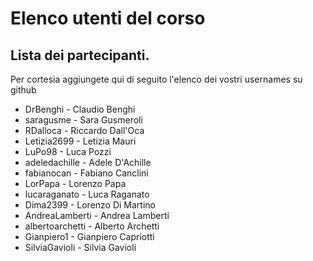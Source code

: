 # Elenco utenti del corso

## Lista dei partecipanti.

Per cortesia aggiungete qui di seguito l'elenco dei vostri usernames su github

- DrBenghi - Claudio Benghi
- saragusme - Sara Gusmeroli
- RDalloca - Riccardo Dall'Oca
- Letizia2699 - Letizia Mauri
- LuPo98 - Luca Pozzi
- adeledachille - Adele D'Achille
- fabianocan - Fabiano Canclini
- LorPapa - Lorenzo Papa
- lucaraganato - Luca Raganato
- Dima2399 - Lorenzo Di Martino
- AndreaLamberti - Andrea Lamberti
- albertoarchetti - Alberto Archetti
- Gianpiero1 - Gianpiero Capriotti 
- SilviaGavioli - Silvia Gavioli